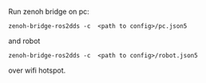 Run zenoh bridge on pc:

```
zenoh-bridge-ros2dds -c  <path to config>/pc.json5
```

and robot

```
zenoh-bridge-ros2dds -c  <path to config>/robot.json5
```

over wifi hotspot.